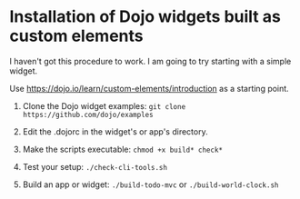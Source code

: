 # Installation of Dojo widgets built as custom elements

I haven't got this procedure to work. I am going to try starting with a simple widget.

Use https://dojo.io/learn/custom-elements/introduction as a starting point.

1. Clone the Dojo widget examples:
`git clone https://github.com/dojo/examples`

2. Edit the .dojorc in the widget's or app's directory.

3. Make the scripts executable:
`chmod +x build* check*`

4. Test your setup:
`./check-cli-tools.sh`

5. Build an app or widget:
`./build-todo-mvc` or
`./build-world-clock.sh`

